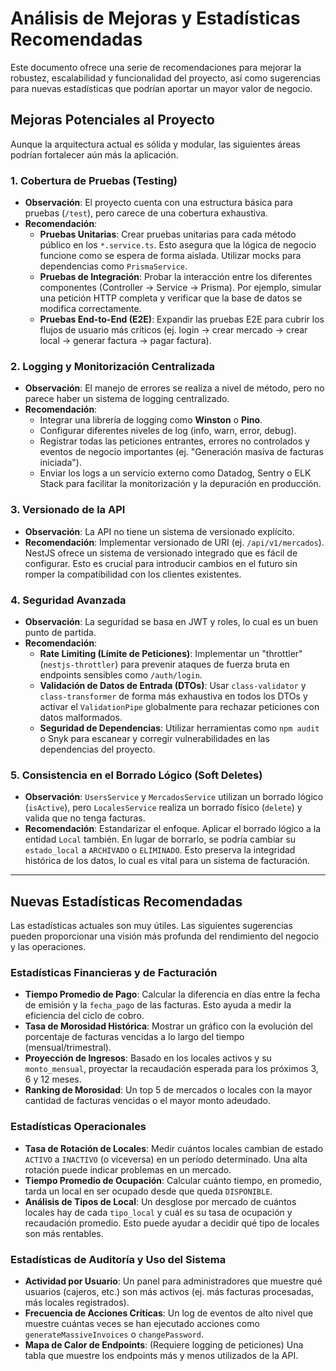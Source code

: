 # Análisis de Mejoras y Estadísticas Recomendadas

Este documento ofrece una serie de recomendaciones para mejorar la robustez, escalabilidad y funcionalidad del proyecto, así como sugerencias para nuevas estadísticas que podrían aportar un mayor valor de negocio.

## Mejoras Potenciales al Proyecto

Aunque la arquitectura actual es sólida y modular, las siguientes áreas podrían fortalecer aún más la aplicación.

### 1. Cobertura de Pruebas (Testing)
- **Observación**: El proyecto cuenta con una estructura básica para pruebas (`/test`), pero carece de una cobertura exhaustiva.
- **Recomendación**:
    - **Pruebas Unitarias**: Crear pruebas unitarias para cada método público en los `*.service.ts`. Esto asegura que la lógica de negocio funcione como se espera de forma aislada. Utilizar mocks para dependencias como `PrismaService`.
    - **Pruebas de Integración**: Probar la interacción entre los diferentes componentes (Controller -> Service -> Prisma). Por ejemplo, simular una petición HTTP completa y verificar que la base de datos se modifica correctamente.
    - **Pruebas End-to-End (E2E)**: Expandir las pruebas E2E para cubrir los flujos de usuario más críticos (ej. login -> crear mercado -> crear local -> generar factura -> pagar factura).

### 2. Logging y Monitorización Centralizada
- **Observación**: El manejo de errores se realiza a nivel de método, pero no parece haber un sistema de logging centralizado.
- **Recomendación**:
    - Integrar una librería de logging como **Winston** o **Pino**.
    - Configurar diferentes niveles de log (info, warn, error, debug).
    - Registrar todas las peticiones entrantes, errores no controlados y eventos de negocio importantes (ej. "Generación masiva de facturas iniciada").
    - Enviar los logs a un servicio externo como Datadog, Sentry o ELK Stack para facilitar la monitorización y la depuración en producción.

### 3. Versionado de la API
- **Observación**: La API no tiene un sistema de versionado explícito.
- **Recomendación**: Implementar versionado de URI (ej. `/api/v1/mercados`). NestJS ofrece un sistema de versionado integrado que es fácil de configurar. Esto es crucial para introducir cambios en el futuro sin romper la compatibilidad con los clientes existentes.

### 4. Seguridad Avanzada
- **Observación**: La seguridad se basa en JWT y roles, lo cual es un buen punto de partida.
- **Recomendación**:
    - **Rate Limiting (Límite de Peticiones)**: Implementar un "throttler" (`nestjs-throttler`) para prevenir ataques de fuerza bruta en endpoints sensibles como `/auth/login`.
    - **Validación de Datos de Entrada (DTOs)**: Usar `class-validator` y `class-transformer` de forma más exhaustiva en todos los DTOs y activar el `ValidationPipe` globalmente para rechazar peticiones con datos malformados.
    - **Seguridad de Dependencias**: Utilizar herramientas como `npm audit` o Snyk para escanear y corregir vulnerabilidades en las dependencias del proyecto.

### 5. Consistencia en el Borrado Lógico (Soft Deletes)
- **Observación**: `UsersService` y `MercadosService` utilizan un borrado lógico (`isActive`), pero `LocalesService` realiza un borrado físico (`delete`) y valida que no tenga facturas.
- **Recomendación**: Estandarizar el enfoque. Aplicar el borrado lógico a la entidad `Local` también. En lugar de borrarlo, se podría cambiar su `estado_local` a `ARCHIVADO` o `ELIMINADO`. Esto preserva la integridad histórica de los datos, lo cual es vital para un sistema de facturación.

---

## Nuevas Estadísticas Recomendadas

Las estadísticas actuales son muy útiles. Las siguientes sugerencias pueden proporcionar una visión más profunda del rendimiento del negocio y las operaciones.

### Estadísticas Financieras y de Facturación
- **Tiempo Promedio de Pago**: Calcular la diferencia en días entre la fecha de emisión y la `fecha_pago` de las facturas. Esto ayuda a medir la eficiencia del ciclo de cobro.
- **Tasa de Morosidad Histórica**: Mostrar un gráfico con la evolución del porcentaje de facturas vencidas a lo largo del tiempo (mensual/trimestral).
- **Proyección de Ingresos**: Basado en los locales activos y su `monto_mensual`, proyectar la recaudación esperada para los próximos 3, 6 y 12 meses.
- **Ranking de Morosidad**: Un top 5 de mercados o locales con la mayor cantidad de facturas vencidas o el mayor monto adeudado.

### Estadísticas Operacionales
- **Tasa de Rotación de Locales**: Medir cuántos locales cambian de estado `ACTIVO` a `INACTIVO` (o viceversa) en un período determinado. Una alta rotación puede indicar problemas en un mercado.
- **Tiempo Promedio de Ocupación**: Calcular cuánto tiempo, en promedio, tarda un local en ser ocupado desde que queda `DISPONIBLE`.
- **Análisis de Tipos de Local**: Un desglose por mercado de cuántos locales hay de cada `tipo_local` y cuál es su tasa de ocupación y recaudación promedio. Esto puede ayudar a decidir qué tipo de locales son más rentables.

### Estadísticas de Auditoría y Uso del Sistema
- **Actividad por Usuario**: Un panel para administradores que muestre qué usuarios (cajeros, etc.) son más activos (ej. más facturas procesadas, más locales registrados).
- **Frecuencia de Acciones Críticas**: Un log de eventos de alto nivel que muestre cuántas veces se han ejecutado acciones como `generateMassiveInvoices` o `changePassword`.
- **Mapa de Calor de Endpoints**: (Requiere logging de peticiones) Una tabla que muestre los endpoints más y menos utilizados de la API.
